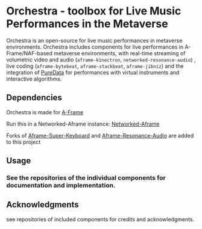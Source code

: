 # Orchestra - toolbox for Live Music Performances in the Metaverse 

Orchestra is an open-source for live music performances in metaverse environments. 
Orchestra includes components for live performances in A-Frame/NAF-based metaverse environments, with real-time streaming of volumetric video and audio (`aframe-kinectron`, `networked-resonance-audio`) , live coding (`aframe-bytebeat`, `aframe-stackbeat`, `aframe-jibniz`) and the integration
of [PureData](https://github.com/pure-data/) for performances with virtual instruments and interactive algorithms.    

## Dependencies

Orchestra is made for [A-Frame](https://github.com/aframevr/aframe)

Run this in a Networked-Aframe instance: [Networked-Aframe](https://github.com/networked-aframe/networked-aframe)

Forks of [Aframe-Super-Keyboard](https://github.com/supermedium/aframe-super-keyboard) and [Aframe-Resonance-Audio](https://github.com/mkungla/aframe-resonance-audio-component)
are added to this project

## Usage

### See the repositories of the individual components for documentation and implementation.



## Acknowledgments

see repositories of included components for credits and acknowledgments.
